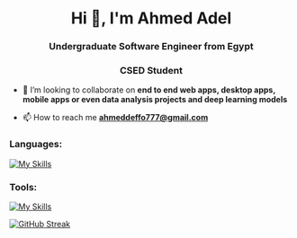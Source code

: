 <h1 align="center">Hi 👋, I'm Ahmed Adel</h1>
<h3 align="center">Undergraduate Software Engineer from Egypt</h3>
<h3 align="center">CSED Student</h3>



- 👯 I’m looking to collaborate on **end to end web apps, desktop apps, mobile apps or even data analysis projects and deep learning models**

- 📫 How to reach me **ahmeddeffo777@gmail.com**

<h3 align="left">Languages:</h3>

  [![My Skills](https://skills.thijs.gg/icons?i=c,cpp,java,dart,js,ts,html,css,python)](https://skills.thijs.gg)


<h3 align="left">Tools:</h3>

[![My Skills](https://skills.thijs.gg/icons?i=angular,flutter,spring,nodejs,mongodb,postgresql,mysql,aws,supabase,tensorflow,git)](https://skills.thijs.gg)





[![GitHub Streak](http://github-readme-streak-stats.herokuapp.com?user=Deffo0&theme=dark&background=000000)](https://git.io/streak-stats)


